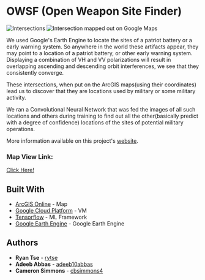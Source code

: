 # OWSF (Open Weapon Site Finder)

![Intersections](https://cdn-images-1.medium.com/max/1000/1*dhY45s6L3Cqh82NMGwHGww.png)
![Intersection mapped out on Google Maps](https://cdn-images-1.medium.com/max/1000/1*ZpqoD2puhxw5aMiZ5eHi0w.png)

We used Google's Earth Engine to locate the sites of a patriot battery or a early warning system. So anywhere in the world these artifacts appear, they may point to a location of a patriot battery, or other early warning system. Displaying a combination of VH and VV polarizations will result in overlapping ascending and descending orbit interferences, we see that they consistently converge.

These intersections, when put on the ArcGIS maps(using their coordinates) lead us to discover that they are locations used by military or some military activity. 

We ran a Convolutional Neural Network that was fed the images of all such locations and others during training to find out all the other(basically predict with a degree of confidence) locations of the sites of potential military operations.

More information available on this project's [website](https://rytse.github.io/owsf/).

### Map View Link:

[Click Here!](https://cbsimmons4.github.io/owsf/)

## Built With

* [ArcGIS Online](http://www.arcgis.com/index.html) - Map
* [Google Cloud Platform](https://cloud.google.com) - VM
* [Tensorflow](https://tensorflow.org) - ML Framework
* [Google Earth Engine](https://earthengine.google.com/) - Google Earth Engine

## Authors

* **Ryan Tse** - [rytse](https://github.com/rytse)
* **Adeeb Abbas** - [adeeb10abbas](https://github.com/adeeb10abbas)
* **Cameron Simmons** - [cbsimmons4](https://github.com/cbsimmons4)
